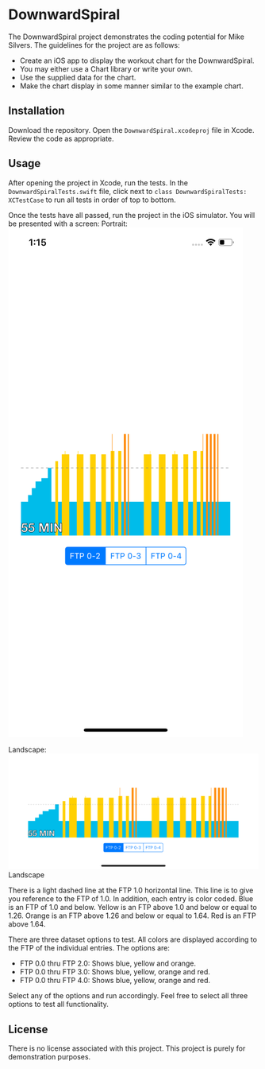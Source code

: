 # DownwardSpiral

The DownwardSpiral project demonstrates the coding potential for Mike Silvers.  The guidelines for the project are as follows:
* Create an iOS app to display the workout chart for the DownwardSpiral.
* You may either use a Chart library or write your own.
* Use the supplied data for the chart.
* Make the chart display in some manner similar to the example chart.

## Installation

Download the repository. Open the ```DownwardSpiral.xcodeproj``` file in Xcode.  Review the code as appropriate.

## Usage
After opening the project in Xcode, run the tests.  In the ```DownwardSpiralTests.swift``` file, click next to ```class DownwardSpiralTests: XCTestCase``` to run all tests in order of top to bottom.

Once the tests have all passed, run the project in the iOS simulator.  You will be presented with a screen:
Portrait: ![Potrait Image](portrait.png)

Landscape: ![Landscape Image](landscape.png)
Landscape

There is a light dashed line at the FTP 1.0 horizontal line.  This line is to give you reference to the FTP of 1.0.  In addition, each entry is color coded.  Blue is an FTP of 1.0 and below.  Yellow is an FTP above 1.0 and below or equal to 1.26.  Orange is an FTP above 1.26 and below or equal to 1.64.  Red is an FTP above 1.64.

There are three dataset options to test.  All colors are displayed according to the FTP of the individual entries.  The options are:
* FTP 0.0 thru FTP 2.0: Shows blue, yellow and orange.
* FTP 0.0 thru FTP 3.0: Shows blue, yellow, orange and red.
* FTP 0.0 thru FTP 4.0: Shows blue, yellow, orange and red.

Select any of the options and run accordingly.  Feel free to select all three options to test all functionality.

## License
There is no license associated with this project.  This project is purely for demonstration purposes.
